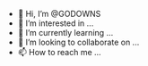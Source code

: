 - 👋 Hi, I’m @GODOWNS
- 👀 I’m interested in ...
- 🌱 I’m currently learning ...
- 💞️ I’m looking to collaborate on ...
- 📫 How to reach me ...

<!---
GODOWNS/GODOWNS is a ✨ special ✨ repository because its `README.md` (this file) appears on your GitHub profile.
You can click the Preview link to take a look at your changes.
--->
